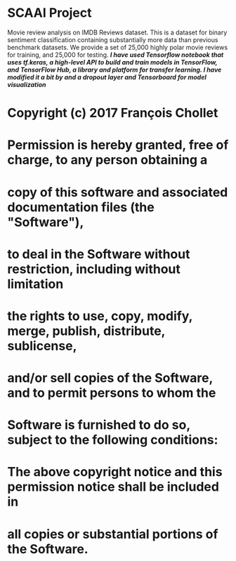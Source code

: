 # SCAAI Project
Movie review analysis on IMDB Reviews dataset.
This is a dataset for binary sentiment classification containing substantially more data than previous benchmark datasets. We provide a set of 25,000 highly polar movie reviews for training, and 25,000 for testing.
***I have used Tensorflow notebook that uses tf.keras, a high-level API to build and train models in TensorFlow, and TensorFlow Hub, a library and platform for transfer learning. I have modified it a bit by and a dropout layer and Tensorboard for model visualization***






# Copyright (c) 2017 François Chollet
#
# Permission is hereby granted, free of charge, to any person obtaining a
# copy of this software and associated documentation files (the "Software"),
# to deal in the Software without restriction, including without limitation
# the rights to use, copy, modify, merge, publish, distribute, sublicense,
# and/or sell copies of the Software, and to permit persons to whom the
# Software is furnished to do so, subject to the following conditions:
#
# The above copyright notice and this permission notice shall be included in
# all copies or substantial portions of the Software.
#


